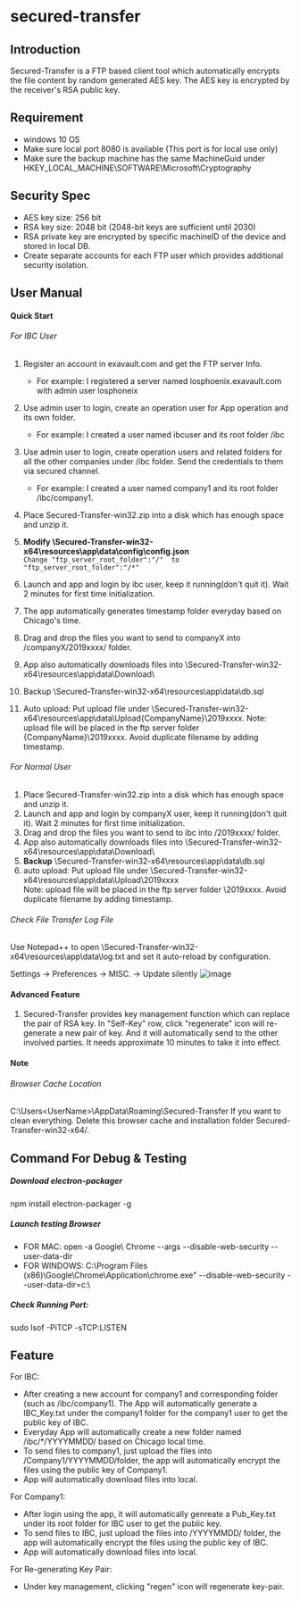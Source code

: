 # secured-transfer
## Introduction
Secured-Transfer is a FTP based client tool which automatically encrypts the file content by random generated AES key.
The AES key is encrypted by the receiver's RSA public key.

## Requirement
- windows 10 OS
- Make sure local port 8080 is available (This port is for local use only)
- Make sure the backup machine has the same MachineGuid under HKEY_LOCAL_MACHINE\SOFTWARE\Microsoft\Cryptography

## Security Spec
- AES key size: 256 bit
- RSA key size: 2048 bit (2048-bit keys are sufficient until 2030)
- RSA private key are encrypted by specific machineID of the device and stored in local DB.
- Create separate accounts for each FTP user which provides additional security isolation.


## User Manual
#### Quick Start
###### For IBC User
1. Register an account in exavault.com and get the FTP server Info. 
   - For example: I registered a server named losphoenix.exavault.com with admin user losphoneix
2. Use admin user to login, create an operation user for App operation and its own folder. 
   - For example: I created a user named ibcuser and its root folder /ibc
3. Use admin user to login, create operation users and related folders for all the other companies under /ibc folder.
   Send the credentials to them via secured channel.
   - For example: I created a user named company1 and its root folder /ibc/company1. 
    
4. Place Secured-Transfer-win32.zip into a disk which has enough space and unzip it.
5. **Modify \Secured-Transfer-win32-x64\resources\app\data\config\config.json** <br>
    ```Change "ftp_server_root_folder":"/"  to "ftp_server_root_folder":"/*"```
6. Launch and app and login by ibc user, keep it running(don't quit it). Wait 2 minutes for first time initialization.
7. The app automatically generates timestamp folder everyday based on Chicago's time.
8. Drag and drop the files you want to send to companyX into /companyX/2019xxxx/ folder.
9. App also automatically downloads files into \Secured-Transfer-win32-x64\resources\app\data\Download\
10. Backup \Secured-Transfer-win32-x64\resources\app\data\db.sql
11. Auto upload: Put upload file under \Secured-Transfer-win32-x64\resources\app\data\Upload\{CompanyName}\2019xxxx\. 
Note: upload file will be placed in the ftp server folder \{CompanyName}\2019xxxx\. Avoid duplicate filename by adding timestamp. 
    
###### For Normal User
1. Place Secured-Transfer-win32.zip into a disk which has enough space and unzip it.
2. Launch and app and login by companyX user, keep it running(don't quit it). Wait 2 minutes for first time initialization.
3. Drag and drop the files you want to send to ibc into /2019xxxx/ folder.
4. App also automatically downloads files into \Secured-Transfer-win32-x64\resources\app\data\Download\
5. **Backup** \Secured-Transfer-win32-x64\resources\app\data\db.sql
6. auto upload: Put upload file under \Secured-Transfer-win32-x64\resources\app\data\Upload\2019xxxx\
Note: upload file will be placed in the ftp server folder \2019xxxx\. Avoid duplicate filename by adding timestamp.

###### Check File Transfer Log File
Use Notepad++ to open \Secured-Transfer-win32-x64\resources\app\data\log.txt
and set it auto-reload by configuration.

Settings -> Preferences -> MISC. -> Update silently
![image](https://i.stack.imgur.com/WTQo1.png)

#### Advanced Feature
1. Secured-Transfer provides key management function which can replace the pair of RSA key. In "Self-Key" row,
click "regenerate" icon will re-generate a new pair of key. And it will automatically send to the other involved parties.
It needs approximate 10 minutes to take it into effect.

#### Note
###### Browser Cache Location
C:\Users\<UserName>\AppData\Roaming\Secured-Transfer
If you want to clean everything. Delete this browser cache and installation folder Secured-Transfer-win32-x64/.



## Command For Debug & Testing 

##### Download electron-packager
npm install electron-packager -g


##### Launch testing Browser
- FOR MAC:
open -a Google\ Chrome --args --disable-web-security --user-data-dir
- FOR WINDOWS:
C:\Program Files (x86)\Google\Chrome\Application\chrome.exe" --disable-web-security --user-data-dir=c:\
##### Check Running Port:
sudo lsof -PiTCP -sTCP:LISTEN



## Feature

For IBC:
- After creating a new account for company1 and corresponding folder (such as /ibc/company1). The App will automatically
  generate a IBC_Key.txt under the company1 folder for the company1 user to get the public key of IBC.
- Everyday App will automatically create a new folder named /ibc/*/YYYYMMDD/ based on Chicago local time.
- To send files to company1, just upload the files into /Company1/YYYYMMDD/folder, the app will automatically encrypt 
  the files using the public key of Company1. 
- App will automatically download files into local.    


For Company1:

- After login using the app, it will automatically genreate a Pub_Key.txt under its root folder for IBC user to get the public key.
- To send files to IBC, just upload the files into /YYYYMMDD/ folder, the app will automatically encrypt 
  the files using the public key of IBC. 
- App will automatically download files into local.

For Re-generating Key Pair:

- Under key management, clicking "regen" icon will regenerate key-pair. 

